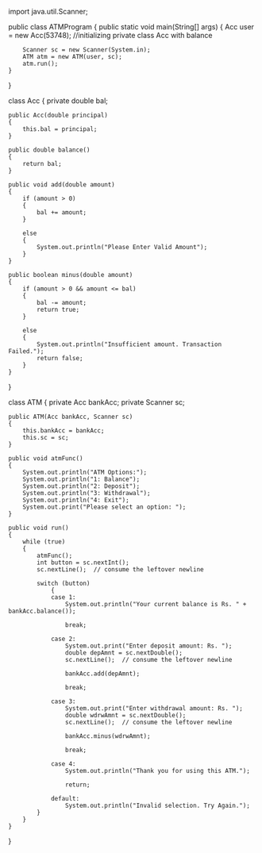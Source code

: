 
import java.util.Scanner;


public class ATMProgram
{
    public static void main(String[] args)
    {
        Acc user = new Acc(53748);
        //initializing private class Acc with balance
        
        Scanner sc = new Scanner(System.in);
        ATM atm = new ATM(user, sc);
        atm.run();
    }
}

class Acc
{
    private double bal;

    public Acc(double principal)
    {
        this.bal = principal;
    }

    public double balance()
    {
        return bal;
    }

    public void add(double amount)
    {
        if (amount > 0)
        {
            bal += amount;
        }

        else
        {
            System.out.println("Please Enter Valid Amount");
        }
    }

    public boolean minus(double amount)
    {
        if (amount > 0 && amount <= bal)
        {
            bal -= amount;
            return true;
        }

        else
        {
            System.out.println("Insufficient amount. Transaction Failed.");
            return false;
        }
    }
}

class ATM
{
    private Acc bankAcc;
    private Scanner sc;

    public ATM(Acc bankAcc, Scanner sc)
    {
        this.bankAcc = bankAcc;
        this.sc = sc;
    }

    public void atmFunc()
    {
        System.out.println("ATM Options:");
        System.out.println("1: Balance");
        System.out.println("2: Deposit");
        System.out.println("3: Withdrawal");
        System.out.println("4: Exit");
        System.out.print("Please select an option: ");
    }

    public void run()
    {
        while (true)
        {
            atmFunc();
            int button = sc.nextInt();
            sc.nextLine();  // consume the leftover newline

            switch (button)
                {
                case 1:
                    System.out.println("Your current balance is Rs. " + bankAcc.balance());

                    break;

                case 2:
                    System.out.print("Enter deposit amount: Rs. ");
                    double depAmnt = sc.nextDouble();
                    sc.nextLine();  // consume the leftover newline

                    bankAcc.add(depAmnt);

                    break;

                case 3:
                    System.out.print("Enter withdrawal amount: Rs. ");
                    double wdrwAmnt = sc.nextDouble();
                    sc.nextLine();  // consume the leftover newline

                    bankAcc.minus(wdrwAmnt);

                    break;

                case 4:
                    System.out.println("Thank you for using this ATM.");

                    return;

                default:
                    System.out.println("Invalid selection. Try Again.");
            }
        }
    }
}
